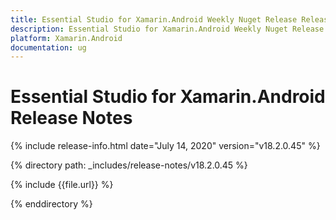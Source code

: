 ```yaml
---
title: Essential Studio for Xamarin.Android Weekly Nuget Release Release Notes  
description: Essential Studio for Xamarin.Android Weekly Nuget Release Release Notes  
platform: Xamarin.Android
documentation: ug
---
```


# Essential Studio for Xamarin.Android  Release Notes  

{% include release-info.html date="July 14, 2020"  version="v18.2.0.45" %} 


{% directory path: _includes/release-notes/v18.2.0.45 %}

{% include {{file.url}} %}

{% enddirectory %}